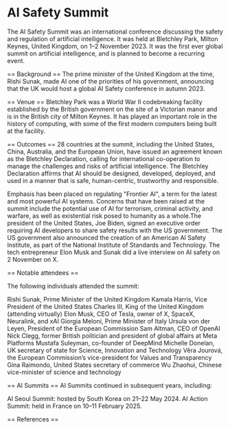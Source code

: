 # AI Safety Summit

The AI Safety Summit was an international conference discussing the safety and regulation of artificial intelligence. It was held at Bletchley Park, Milton Keynes, United Kingdom, on 1–2 November 2023. It was the first ever global summit on artificial intelligence, and is planned to become a recurring event.


== Background ==
The prime minister of the United Kingdom at the time, Rishi Sunak, made AI one of the priorities of his government, announcing that the UK would host a global AI Safety conference in autumn 2023.


== Venue ==
Bletchley Park was a World War II codebreaking facility established by the British government on the site of a Victorian manor and is in the British city of Milton Keynes. It has played an important role in the history of computing, with some of the first modern computers being built at the facility.


== Outcomes ==
28 countries at the summit, including the United States, China, Australia, and the European Union, have issued an agreement known as the Bletchley Declaration, calling for international co-operation to manage the challenges and risks of artificial intelligence. 
The Bletchley Declaration affirms that AI should be designed, developed, deployed, and used in a manner that is safe, human-centric, trustworthy and responsible.

Emphasis has been placed on regulating "Frontier AI", a term for the latest and most powerful AI systems. Concerns that have been raised at the summit include the potential use of AI for terrorism, criminal activity, and warfare, as well as existential risk posed to humanity as a whole.The president of the United States, Joe Biden, signed an executive order requiring AI developers to share safety results with the US government. The US government also announced the creation of an American AI Safety Institute, as part of the National Institute of Standards and Technology.
The tech entrepreneur Elon Musk and Sunak did a live interview on AI safety on 2 November on X.


== Notable attendees ==

The following individuals attended the summit:

Rishi Sunak, Prime Minister of the United Kingdom
Kamala Harris, Vice President of the United States
Charles III, King of the United Kingdom (attending virtually)
Elon Musk, CEO of Tesla, owner of X, SpaceX, Neuralink, and xAI
Giorgia Meloni, Prime Minister of Italy
Ursula von der Leyen, President of the European Commission
Sam Altman, CEO of OpenAI
Nick Clegg, former British politician and president of global affairs at Meta Platforms
Mustafa Suleyman, co-founder of DeepMind
Michelle Donelan, UK secretary of state for Science, Innovation and Technology
Věra Jourová, the European Commission’s vice-president for Values and Transparency
Gina Raimondo, United States secretary of commerce
Wu Zhaohui, Chinese vice-minister of science and technology


== AI Summits ==
AI Summits continued in subsequent years, including:

AI Seoul Summit: hosted by South Korea on 21–22 May 2024.
AI Action Summit: held in France on 10–11 February 2025.


== References ==